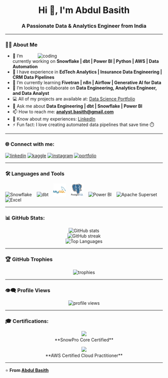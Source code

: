 <h1 align="center">Hi 👋, I'm Abdul Basith</h1>
<h3 align="center">A Passionate Data & Analytics Engineer from India</h3>

---

### 👨‍💻 About Me
<img align="right" alt="coding" width="400" src="https://cdn.dribbble.com/users/1162077/screenshots/3848914/programmer.gif">

- 🔭 I’m currently working on **Snowflake  | dbt | Power BI | Python  | AWS | Data Automation**
- 👯 I have experience in **EdTech Analytics | Insurance Data Engineering | CRM Data Pipelines**
- 🌱 I’m currently learning **Fivetran | n8n | Airflow | Generative AI for Data**
- 🤝 I’m looking to collaborate on **Data Engineering, Analytics Engineer, and Data Analyst**
- 💻 All of my projects are available at: [Data Science Portfolio](https://www.datascienceportfol.io/abdulbasith)
- 💬 Ask me about **Data Engineering | dbt | Snowflake | Power BI**
- 📫 How to reach me: **analyst.basith@gmail.com**
- 📄 Know about my experiences: [LinkedIn](https://www.linkedin.com/in/basith113/)
- ⚡ Fun fact: I love creating automated data pipelines that save time ⏱️

---

### 🌐 Connect with me:
<p align="left">
<a href="https://www.linkedin.com/in/basith113/" target="blank"><img align="center" src="https://cdn.jsdelivr.net/gh/devicons/devicon/icons/linkedin/linkedin-original.svg" alt="linkedin" height="40" width="40" /></a>
<a href="https://www.kaggle.com/basith113113" target="blank"><img align="center" src="https://cdn.jsdelivr.net/gh/simple-icons/simple-icons/icons/kaggle.svg" alt="kaggle" height="40" width="40" /></a>
<a href="https://www.instagram.com/its.basith?utm_source=qr&igsh=MWoyZTRtbG5pY3MxNg==" target="blank"><img align="center" src="https://cdn.jsdelivr.net/gh/devicons/devicon/icons/instagram/instagram-original.svg" alt="instagram" height="40" width="40" /></a>
<a href="https://www.datascienceportfol.io/abdulbasith" target="blank"><img align="center" src="https://cdn-icons-png.flaticon.com/512/841/841364.png" alt="portfolio" height="40" width="40" /></a>
</p>

---

### 🛠️ Languages and Tools

<p align="left">
  <img src="https://upload.wikimedia.org/wikipedia/en/4/4b/Snowflake_Logo.svg" alt="Snowflake" width="40" height="40"/>
  &nbsp;&nbsp;
  <img src="https://docs.getdbt.com/img/dbt-logo.svg" alt="dbt" width="40" height="40"/>
  &nbsp;&nbsp;
  <img src="https://raw.githubusercontent.com/devicons/devicon/master/icons/mysql/mysql-original-wordmark.svg" alt="MySQL" width="40" height="40"/>
  &nbsp;&nbsp;
  <img src="https://raw.githubusercontent.com/devicons/devicon/master/icons/postgresql/postgresql-original-wordmark.svg" alt="PostgreSQL" width="40" height="40"/>
  &nbsp;&nbsp;
  <img src="https://upload.wikimedia.org/wikipedia/commons/c/cf/New_Power_BI_Logo.svg" alt="Power BI" width="40" height="40"/>
  &nbsp;&nbsp;
  <img src="https://upload.wikimedia.org/wikipedia/commons/3/35/Apache_Superset_logo.svg" alt="Apache Superset" width="40" height="40"/>
  &nbsp;&nbsp;
  <img src="https://cdn-icons-png.flaticon.com/512/732/732220.png" alt="Excel" width="40" height="40"/>
</p>

---

### 📊 GitHub Stats:
<p align="center">
  <img src="https://github-readme-stats.vercel.app/api?username=abdulbasithj&show_icons=true&theme=tokyonight" alt="GitHub stats" />
  <br>
  <img src="https://github-readme-streak-stats.herokuapp.com/?user=abdulbasithj&theme=tokyonight" alt="GitHub streak"/>
  <br>
  <img src="https://github-readme-stats.vercel.app/api/top-langs/?username=abdulbasithj&layout=compact&theme=tokyonight" alt="Top Languages"/>
</p>

---

### 🏆 GitHub Trophies
<p align="center">
  <img src="https://github-profile-trophy.vercel.app/?username=abdulbasithj&theme=onedark&margin-w=10&no-frame=true" alt="trophies"/>
</p>

---

### 👁️‍🗨️ Profile Views
<p align="center">
  <img src="https://komarev.com/ghpvc/?username=abdulbasithj&color=brightgreen&style=flat-square" alt="profile views"/>
</p>

---

### 🎓 Certifications:
<p align="center">
  <img src="https://upload.wikimedia.org/wikipedia/commons/3/3e/Snowflake_Logo.svg" width="100"/>  
  <br>**SnowPro Core Certified**
</p>

<p align="center">
  <img src="https://1000logos.net/wp-content/uploads/2021/05/AWS-logo.png" width="100"/>  
  <br>**AWS Certified Cloud Practitioner**
</p>

---


⭐️ **From [Abdul Basith](https://github.com/abdulbasithj)**
